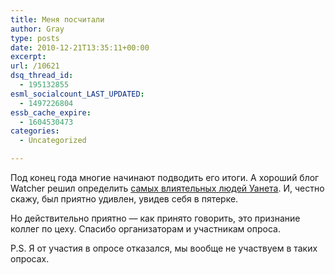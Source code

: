 ```yaml
---
title: Меня посчитали
author: Gray
type: posts
date: 2010-12-21T13:35:11+00:00
excerpt:
url: /10621
dsq_thread_id:
  - 195132855
esml_socialcount_LAST_UPDATED:
  - 1497226804
essb_cache_expire:
  - 1604530473
categories:
  - Uncategorized

---
```








Под конец года многие начинают подводить его итоги. А хороший блог Watcher решил определить [самых влиятельных людей Уанета][1]. И, честно скажу, был приятно удивлен, увидев себя в пятерке.

Но действительно приятно — как принято говорить, это признание коллег по цеху. Спасибо организаторам и участникам опроса.

P.S. Я от участия в опросе отказался, мы вообще не участвуем в таких опросах.

 [1]: http://watcher.com.ua/2010/12/21/5-lyudey-yaki-naybilshe-vplynuly-na-rozvytok-uanetu-v-2010-rotsi/